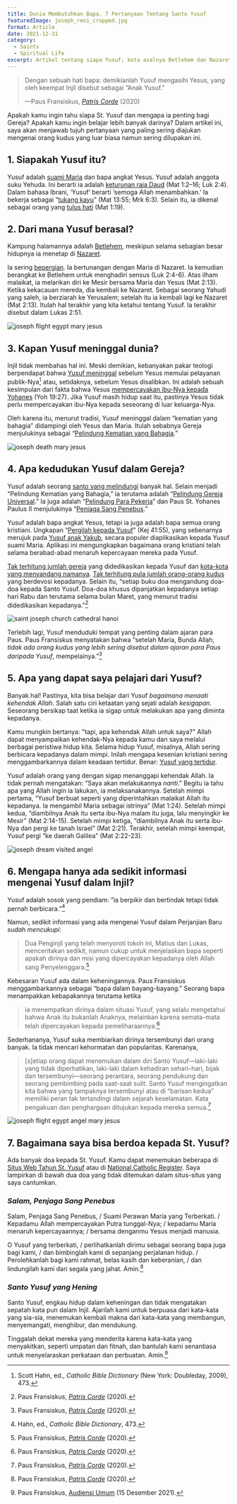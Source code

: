 ```yaml
---
title: Dunia Membutuhkan Bapa. 7 Pertanyaan Tentang Santo Yusuf
featuredImage: joseph_reni_cropped.jpg
format: Article
date: 2021-12-31
category:
  - Saints
  - Spiritual Life
excerpt: Artikel tentang siapa Yusuf; kota asalnya Betlehem dan Nazaret, tempat tinggalnya; dugaan tentang kematiannya; kedudukannya dalam Gereja sebagai pelindung; ketaatannya pada kehendak Allah; sedikitnya data mengenai Yusuf dalam Injil; doa kepada Yusuf.
---
```


> Dengan sebuah hati bapa: demikianlah Yusuf mengasihi Yesus, yang oleh keempat Injil disebut sebagai “Anak Yusuf."
>
> —Paus Fransiskus, [*Patris Corde*](http://www.dokpenkwi.org/wp-content/uploads/2020/12/Seri-Dokumen-Gerejawi-PATRIS-CORDE.pdf) (2020)

Apakah kamu ingin tahu siapa St. Yusuf dan mengapa ia penting bagi Gereja? Apakah kamu ingin belajar lebih banyak darinya? Dalam artikel ini, saya akan menjawab tujuh pertanyaan yang paling sering diajukan mengenai orang kudus yang luar biasa namun sering dilupakan ini.
## 1. Siapakah Yusuf itu?
Yusuf adalah [suami Maria](https://opusdei.org/en/article/life-of-mary-iv-betrothal-to-joseph/) dan bapa angkat Yesus. Yusuf adalah anggota suku Yehuda. Ini berarti ia adalah [keturunan raja Daud](https://catholic-resources.org/Bible/Jesus-Genealogies.htm) (Mat 1:2–16; Luk 2:4). Dalam bahasa Ibrani, ‘Yusuf’ berarti ‘semoga Allah menambahkan.’ Ia bekerja sebagai “[tukang kayu](https://en.wikipedia.org/wiki/Tektōn)” (Mat 13:55; Mrk 6:3). Selain itu, ia dikenal sebagai orang yang [tulus hati](https://www.english.op.org/godzdogz/joseph-the-just-man/) (Mat 1:19).
## 2. Dari mana Yusuf berasal?
Kampung halamannya adalah [Betlehem](https://www.britannica.com/place/Bethlehem), meskipun selama sebagian besar hidupnya ia menetap di [Nazaret](https://www.britannica.com/place/Nazareth-Israel).

Ia sering [bepergian](https://www.biblestudy.org/maps/the-journeys-of-mary-and-joseph.html). Ia bertunangan dengan Maria di Nazaret. Ia kemudian berangkat ke Betlehem untuk menghadiri sensus (Luk 2:4-6). Atas ilham malaikat, ia melarikan diri ke Mesir bersama Maria dan Yesus (Mat 2:13). Ketika kekacauan mereda, dia kembali ke Nazaret. Sebagai seorang Yahudi yang saleh, ia berziarah ke Yerusalem; setelah itu ia kembali lagi ke Nazaret (Mat 2:13). Itulah hal terakhir yang kita ketahui tentang Yusuf. Ia terakhir disebut dalam Lukas 2:51.

![joseph flight egypt mary jesus](carpaccio_flight_egypt.jpg 'Carpaccio, Pelarian ke Mesir (c. 1515)')
## 3. Kapan Yusuf meninggal dunia?
Injil tidak membahas hal ini. Meski demikian, kebanyakan pakar teologi berpendapat bahwa [Yusuf meninggal](https://aleteia.org/2017/11/03/how-did-st-joseph-die/) sebelum Yesus memulai pelayanan publik-Nya[^1] atau, setidaknya, sebelum Yesus disalibkan. Ini adalah sebuah kesimpulan dari fakta bahwa Yesus [mempercayakan ibu-Nya kepada Yohanes](https://www.catholic.com/magazine/online-edition/proof-of-marys-perpetual-virginity-in-john-19) (Yoh 19:27). Jika Yusuf masih hidup saat itu, pastinya Yesus tidak perlu mempercayakan ibu-Nya kepada seseorang di luar keluarga-Nya.

Oleh karena itu, menurut tradisi, Yusuf meninggal dalam “kematian yang bahagia” didampingi oleh Yesus dan Maria. Itulah sebabnya Gereja menjulukinya sebagai “[Pelindung Kematian yang Bahagia](https://catholicexchange.com/st-joseph-our-patron-of-a-happy-death).”

![joseph death mary jesus](joseph_death_stella.jpg 'Stella, Kematian St. Yusuf (c. 1655)')
## 4. Apa kedudukan Yusuf dalam Gereja?
Yusuf adalah seorang [santo yang melindungi](https://www.britannica.com/topic/patron-saint) banyak hal. Selain menjadi “Pelindung Kematian yang Bahagia,” ia terutama adalah “[Pelindung Gereja Universal](https://www.ncregister.com/features/st-joseph-proclaimed-patron-of-the-universal-church-150-years-ago-is-needed-more-than-ever).” Ia juga adalah “[Pelindung Para Pekerja](https://www.franciscanmedia.org/saint-of-the-day/saint-joseph-the-worker)” dan Paus St. Yohanes Paulus II menjulukinya “[Penjaga Sang Penebus](http://www.vatican.va/content/john-paul-ii/en/apost_exhortations/documents/hf_jp-ii_exh_15081989_redemptoris-custos.html).”

Yusuf adalah bapa angkat Yesus, tetapi ia juga adalah bapa semua orang kristiani. Ungkapan “[Pergilah kepada Yusuf](https://aleteia.org/2020/12/10/why-is-go-to-joseph-a-prayer/)” (Kej 41:55), yang sebenarnya merujuk pada [Yusuf anak Yakub](https://www.britannica.com/biography/Joseph-biblical-figure), secara populer diaplikasikan kepada Yusuf suami Maria. Aplikasi ini mengungkapkan bagaimana orang kristiani telah selama berabad-abad menaruh kepercayaan mereka pada Yusuf.

[Tak terhitung jumlah gereja](https://en.wikipedia.org/wiki/List_of_churches_named_after_Saint_Joseph) yang didedikasikan kepada Yusuf dan [kota-kota yang menyandang namanya](https://en.wikipedia.org/wiki/List_of_places_named_after_Saint_Joseph). [Tak terhitung pula jumlah orang-orang kudus](https://yearofstjoseph.org/devotions/saints-devoted-to-st-joseph/) yang berdevosi kepadanya. Selain itu, “setiap buku doa mengandung doa-doa kepada Santo Yusuf. Doa-doa khusus dipanjatkan kepadanya setiap hari Rabu dan terutama selama bulan Maret, yang menurut tradisi didedikasikan kepadanya.”[^2]

![saint joseph church cathedral hanoi](stjoseph_cathedral_hanoi.jpg 'Katedral St. Yusuf, Hanoi')

Terlebih lagi, Yusuf menduduki tempat yang penting dalam ajaran para Paus. Paus Fransiskus menyatakan bahwa “setelah Maria, Bunda Allah, *tidak ada orang kudus yang lebih sering disebut dalam ajaran para Paus daripada Yusuf*, mempelainya.”[^3]
## 5. Apa yang dapat saya pelajari dari Yusuf?
Banyak hal! Pastinya, kita bisa belajar dari Yusuf *bagaimana menaati kehendak Allah*. Salah satu ciri ketaatan yang sejati adalah *kesigapan*. Seseorang bersikap taat ketika ia sigap untuk melakukan apa yang diminta kepadanya.

Kamu mungkin bertanya: "tapi, apa kehendak Allah untuk saya?" Allah dapat menyampaikan kehendak-Nya kepada kamu dan saya melalui berbagai peristiwa hidup kita. Selama hidup Yusuf, misalnya, Allah sering berbicara kepadanya dalam mimpi. Inilah mengapa kesenian kristiani sering menggambarkannya dalam keadaan tertidur. Benar: [Yusuf yang tertidur](https://www.ncregister.com/features/sleeping-st-joseph).

Yusuf adalah orang yang dengan sigap menanggapi kehendak Allah. Ia tidak pernah mengatakan: “Saya akan melakukannya *nanti*.” Begitu ia tahu apa yang Allah ingin ia lakukan, ia melaksanakannya. Setelah mimpi pertama, “Yusuf berbuat seperti yang diperintahkan malaikat Allah itu kepadanya. Ia mengambil Maria sebagai istrinya” (Mat 1:24). Setelah mimpi kedua, “diambilnya Anak itu serta ibu-Nya malam itu juga, lalu menyingkir ke Mesir” (Mat 2:14-15). Setelah mimpi ketiga, “diambilnya Anak itu serta ibu-Nya dan pergi ke tanah Israel” (Mat 2:21). Terakhir, setelah mimpi keempat, Yusuf pergi “ke daerah Galilea” (Mat 2:22-23).

![joseph dream visited angel](seghers_joseph_dream.jpg 'Seghers, Mimpi St. Yusuf (c. 1625)')

## 6. Mengapa hanya ada sedikit informasi mengenai Yusuf dalam Injil?
Yusuf adalah sosok yang pendiam: ”ia berpikir dan bertindak tetapi tidak pernah berbicara.”[^4]

Namun, sedikit informasi yang ada mengenai Yusuf dalam Perjanjian Baru *sudah mencukupi*:

> Dua Penginjil yang telah menyoroti tokoh ini, Matius dan
> Lukas, menceritakan sedikit, namun cukup untuk menjelaskan
> bapa seperti apakah dirinya dan misi yang dipercayakan kepadanya oleh Allah sang Penyelenggara.[^5]

Kebesaran Yusuf ada dalam keheningannya. Paus Fransiskus menggambarkannya sebagai “bapa dalam bayang-bayang.” Seorang bapa menampakkan kebapakannya terutama ketika

> ia menempatkan dirinya dalam situasi Yusuf, yang selalu mengetahui bahwa Anak itu bukanlah Anaknya, melainkan karena semata-mata telah dipercayakan kepada pemeliharaannya.[^6]

Sederhananya, Yusuf suka membiarkan dirinya tersembunyi dari orang banyak. Ia tidak mencari kehormatan dan popularitas. Karenanya,

> [s]etiap orang dapat menemukan dalam diri Santo Yusuf—laki-laki yang tidak diperhatikan, laki-laki dalam kehadiran sehari-hari, bijak dan tersembunyi—seorang perantara, seorang pendukung dan seorang pembimbing pada saat-saat sulit. Santo Yusuf mengingatkan kita bahwa yang tampaknya tersembunyi atau di “barisan kedua” memiliki peran tak tertandingi dalam sejarah keselamatan. Kata pengakuan dan penghargaan ditujukan kepada mereka semua.[^7]

![joseph flight egypt angel mary jesus](rubens_flight_egypt.jpg 'Rubens, Pelarian ke Mesir (1614)')
## 7. Bagaimana saya bisa berdoa kepada St. Yusuf?
Ada banyak doa kepada St. Yusuf. Kamu dapat menemukan beberapa di [Situs Web Tahun St. Yusuf](https://yearofstjoseph.org/devotions/prayers/) atau di [National Catholic Register](https://www.ncregister.com/blog/8-prayers-to-saint-joseph). Saya lampirkan di bawah dua doa yang tidak ditemukan dalam situs-situs yang saya cantumkan.
### *Salam, Penjaga Sang Penebus*
Salam, Penjaga Sang Penebus, / Suami Perawan Maria yang Terberkati. / Kepadamu Allah mempercayakan Putra tunggal-Nya; / kepadamu Maria menaruh kepercayaannya; / bersama denganmu Yesus menjadi manusia.

O Yusuf yang terberkati, / perlihatkanlah dirimu sebagai seorang bapa juga bagi kami, / dan bimbinglah kami di sepanjang perjalanan hidup. / Perolehkanlah bagi kami rahmat, belas kasih dan keberanian, / dan lindungilah kami dari segala yang jahat. Amin.[^8]

### *Santo Yusuf yang Hening*
Santo Yusuf, engkau hidup dalam keheningan dan tidak mengatakan sepatah kata pun dalam Injil. Ajarilah kami untuk berpuasa dari kata-kata yang sia-sia, menemukan kembali makna dari kata-kata yang membangun, menyemangati, menghibur, dan mendukung.

Tinggalah dekat mereka yang menderita karena kata-kata yang menyakitkan, seperti umpatan dan fitnah, dan bantulah kami senantiasa untuk menyelaraskan perkataan dan perbuatan. Amin.[^9]

[^1]:Scott Hahn, ed., *Catholic Bible Dictionary* (New York: Doubleday, 2009), 473.
[^2]:Paus Fransiskus, [*Patris Corde*](http://www.dokpenkwi.org/wp-content/uploads/2020/12/Seri-Dokumen-Gerejawi-PATRIS-CORDE.pdf) (2020).
[^3]:Paus Fransiskus, [*Patris Corde*](http://www.dokpenkwi.org/wp-content/uploads/2020/12/Seri-Dokumen-Gerejawi-PATRIS-CORDE.pdf) (2020).
[^4]:Hahn, ed., *Catholic Bible Dictionary*, 473.
[^5]:Paus Fransiskus, [*Patris Corde*](http://www.dokpenkwi.org/wp-content/uploads/2020/12/Seri-Dokumen-Gerejawi-PATRIS-CORDE.pdf) (2020).
[^6]:Paus Fransiskus, [*Patris Corde*](http://www.dokpenkwi.org/wp-content/uploads/2020/12/Seri-Dokumen-Gerejawi-PATRIS-CORDE.pdf) (2020).
[^7]:Paus Fransiskus, [*Patris Corde*](http://www.dokpenkwi.org/wp-content/uploads/2020/12/Seri-Dokumen-Gerejawi-PATRIS-CORDE.pdf) (2020).
[^8]:Paus Fransiskus, [*Patris Corde*](http://www.dokpenkwi.org/wp-content/uploads/2020/12/Seri-Dokumen-Gerejawi-PATRIS-CORDE.pdf) (2020).
[^9]:Paus Fransiskus, [Audiensi Umum](http://www.vatican.va/content/francesco/en/audiences/2021/documents/papa-francesco_20211215_udienza-generale.html) (15 Desember 2021).
